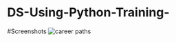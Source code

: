 # DS-Using-Python-Training-
#Screenshots
![career paths](https://user-images.githubusercontent.com/95574915/196339439-1837487c-11c6-4a51-acaf-ea35e41e307e.png)
